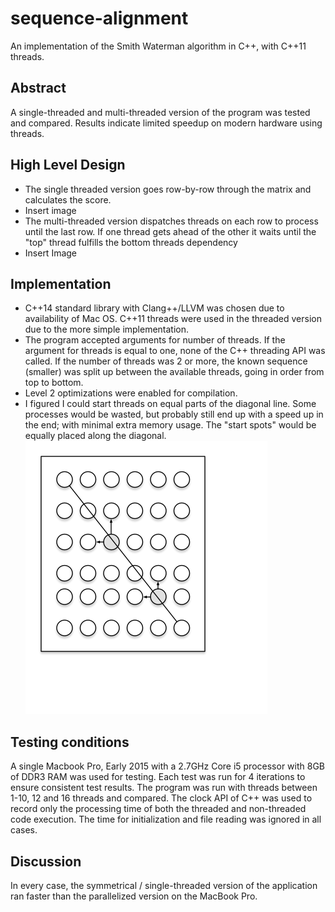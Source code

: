 # sequence-alignment
An implementation of the Smith Waterman algorithm in C++, with C++11 threads.

## Abstract
A single-threaded and multi-threaded version of the program was tested and compared.  Results indicate limited speedup on modern hardware using threads.

## High Level Design
- The single threaded version goes row-by-row through the matrix and calculates the score.
- Insert image
- The multi-threaded version dispatches threads on each row to process until the last row.  If one thread gets ahead of the other it waits until the "top" thread fulfills the bottom threads dependency
- Insert Image

## Implementation
- C++14 standard library with Clang++/LLVM was chosen due to availability of Mac OS.  C++11 threads were used in the threaded version due to the more simple implementation.  
- The program accepted arguments for number of threads.  If the argument for threads is equal to one, none of the C++ threading API was called.  If the number of threads was 2 or more, the known sequence (smaller) was split up between the available threads, going in order from top to bottom.
- Level 2 optimizations were enabled for compilation.
- I figured I could start threads on equal parts of the diagonal line.  Some processes would be wasted, but probably still end up with a speed up in the end; with minimal extra memory usage.  The "start spots" would be equally placed along the diagonal.
![diagram](https://raw.githubusercontent.com/bvanderhaar/sequence-alignment/master/docs/matrix-processing.png)

## Testing conditions
A single Macbook Pro, Early 2015 with a 2.7GHz Core i5 processor with 8GB of DDR3 RAM was used for testing.  Each test was run for 4 iterations to ensure consistent test results.  The program was run with threads between 1-10, 12 and 16 threads and compared.  The clock API of C++ was used to record only the processing time of both the threaded and non-threaded code execution.  The time for initialization and file reading was ignored in all cases.  

## Discussion
In every case, the symmetrical / single-threaded version of the application ran faster than the parallelized version on the MacBook Pro.  
